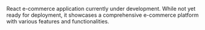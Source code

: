 React e-commerce application currently under development. While not yet ready for deployment, it showcases a comprehensive e-commerce platform with various features and functionalities.
